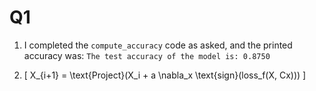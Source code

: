 # Q1

1. I completed the ```compute_accuracy``` code as asked, and the printed accuracy was:
```The test accuracy of the model is: 0.8750```

2. \[ X_{i+1} = \text{Project}(X_i + a \nabla_x \text{sign}(loss_f(X, Cx))) \]
